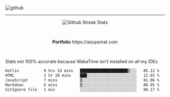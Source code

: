 ![github](https://media.discordapp.net/attachments/881363147364118528/1142610121697021952/background.png?width=1000&height=300)<br>
___
<p align="center">
  <img alt="Github Streak Stats" src="https://streak-stats.demolab.com?user=Azuyamat&theme=transparent&hide_border=true"/>
</p><br>
<p align="center">
      <strong>Portfolio</strong> https://azuyamat.com
</p><br>

Stats not 100% accurate because WakaTime isn't installed on all my IDEs
<!--START_SECTION:waka-->

```txt
Kotlin           9 hrs 53 mins   █████████████████████▒░░░   85.12 %
HTML             1 hr 28 mins    ███░░░░░░░░░░░░░░░░░░░░░░   12.65 %
JavaScript       7 mins          ▒░░░░░░░░░░░░░░░░░░░░░░░░   01.06 %
Markdown         6 mins          ▒░░░░░░░░░░░░░░░░░░░░░░░░   00.95 %
GitIgnore file   1 min           ░░░░░░░░░░░░░░░░░░░░░░░░░   00.17 %
```

<!--END_SECTION:waka-->
